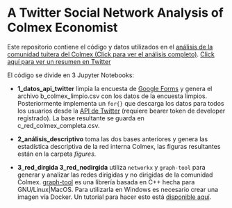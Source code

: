 # A Twitter Social Network Analysis of Colmex Economist

Este repositorio contiene el código y datos utilizados en el [análisis de la comunidad tuitera del Colmex (Click para ver el análisis completo)](https://diego-eco.github.io/files/redes_colmex.html). [Click aquí para ver un resumen en Twitter](https://twitter.com/diego_lopezt/status/1400140781072130050)

El código se divide en 3 Jupyter Notebooks:

- **1_datos_api_twitter** limpia la encuesta de [Google Forms](https://docs.google.com/forms/d/e/1FAIpQLSc-IxQDgLAiIE6_u2uE1rc72hFy4f30zEZbYxa4vv75VPuaJQ/viewform?usp=send_form) y genera el archivo b_colmex_limpio.csv con los datos de la encuesta limpios. Posteriormente implementa un `for{}` que descarga los datos para todos los usuarios desde la [API de Twitter](https://developer.twitter.com/en) (requiere bearer token de developer registrado). La base resultante se guarda en c_red_colmex_completa.csv.

- **2_análisis_descriptivo** toma las dos bases anteriores y genera las estadística descriptiva de la red interna Colmex, las figuras resultantes están en la carpeta *figures*.

- **3_red_dirgida 3_red_nodirgida** utiliza `networkx` y `graph-tool` para generar y analizar las redes dirigidas y no dirigidas de la comunidad Colmex. [graph-tool](https://graph-tool.skewed.de/) es una librería basada en C++ hecha para GNU/Linux|MacOS. Para utilizarla en Windows es necesario crear una imagen vía Docker. Un tutorial para hacer esto está [disponible aquí](https://diego-eco.github.io/files/instrucciones_graphtool.pdf).


